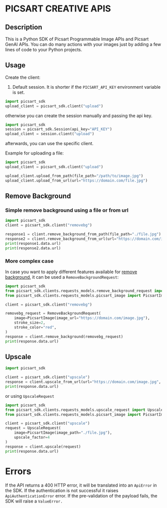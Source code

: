 # PICSART CREATIVE APIS

## Description

This is a Python SDK of Picsart Programmable Image APIs and Picsart GenAI APIs. 
You can do many actions with your images just by adding a few lines of code to your Python projects.

## Usage

Create the client:
1. Default session. It is shorter if the `PICSART_API_KEY` environment variable is set.

```python
import picsart_sdk
upload_client = picsart_sdk.client("upload")
```
otherwise you can create the session manually and passing the api key. 

```python
import picsart_sdk
session = picsart_sdk.Session(api_key="API_KEY")
upload_client = session.client("upload")
```

afterwards, you can use the specific client. 

Example for uploading a file:
```python
import picsart_sdk
upload_client = picsart_sdk.client("upload")

upload_client.upload_from_path(file_path="/path/to/image.jpg")
upload_client.upload_from_url(url="https://domain.com/file.jpg")
```

## Remove Background
### Simple remove background using a file or from url

```python
import picsart_sdk
client = picsart_sdk.client("removebg")

response1 = client.remove_background_from_path(file_path="./file.jpg")
response2 = client.remove_background_from_url(url="https://domain.com/image.jpg")
print(response1.data.url)
print(response2.data.url)
```

### More complex case

In case you want to apply different features available for [remove background](https://docs.picsart.io/reference/image-remove-background), it can be used a `RemoveBackgroundRequest`:

```python
import picsart_sdk
from picsart_sdk.clients.requests_models.remove_background_request import RemoveBackgroundRequest
from picsart_sdk.clients.requests_models.picsart_image import PicsartImage

client = picsart_sdk.client("removebg")

removebg_request = RemoveBackgroundRequest(
    image=PicsartImage(image_url="https://domain.com/image.jpg"),
    stroke_size=2,
    stroke_color="red",
)
response = client.remove_background(removebg_request)
print(response.data.url)
```

## Upscale

```python
import picsart_sdk

client = picsart_sdk.client("upscale")
response = client.upscale_from_url(url="https://domain.com/image.jpg", upscale_factor=2)
print(response.data.url)
```

or using `UpscaleRequest`

```python
import picsart_sdk
from picsart_sdk.clients.requests_models.upscale_request import UpscaleRequest
from picsart_sdk.clients.requests_models.picsart_image import PicsartImage

client = picsart_sdk.client("upscale")
request = UpscaleRequest(
    image=PicsartImage(image_path="./file.jpg"),
    upscale_factor=4
)
response = client.upscale(request)
print(response.data.url)
```


# Errors

If the API returns a 400 HTTP error, it will be translated into an `ApiError` in the SDK.
If the authentication is not successful it raises `ApiAuthenticationError` error.
If the pre-validation of the payload fails, the SDK will raise a `ValueError.`
